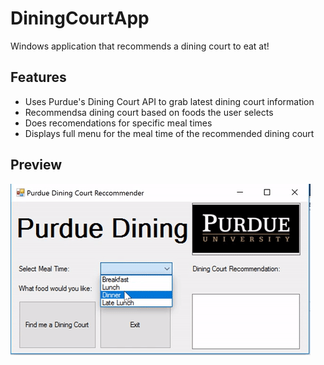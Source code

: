 # DiningCourtApp
Windows application that recommends a dining court to eat at!

## Features

* Uses Purdue's Dining Court API to grab latest dining court information
* Recommendsa dining court based on foods the user selects
* Does recomendations for specific meal times
* Displays full menu for the meal time of the recommended dining court

## Preview

<img src='PurdueDiningGif.gif' title='Video Walkthrough' width='' alt='Video Walkthrough' />
